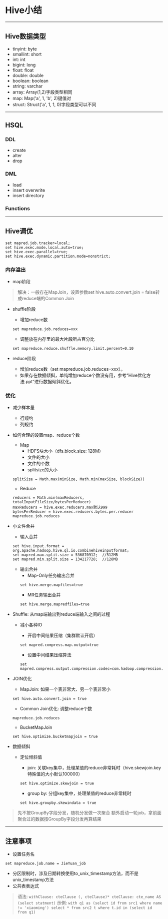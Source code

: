 # Hive小结

---

## Hive数据类型
- tinyint: byte
- smallint: short
- int: int
- bigint: long
- float: float
- double: double
- boolean: boolean
- string: varchar
- array: Array(1,2)字段类型相同
- map: Map('a', 1, 'b', 2)键值对
- struct: Struct('a', 1, 1, 0)字段类型可以不同

---

## HSQL
### DDL
- create 
- alter 
- drop
### DML
- load
- insert overwrite
- insert directory
### Functions

---

## Hive调优

```
set mapred.job.tracker=local;
set hive.exec.mode.local.auto=true;
set hive.exec.parallel=true;
set hive.exec.dynamic.partition.mode=nonstrict;
```

### 内存溢出
- map阶段
> 解决：一般存在MapJoin，设置参数set hive.auto.convert.join = false转成reduce端的Common Join
- shuffle阶段
    - 增加reduce数
    ```
    set mapreduce.job.reduces=xxx
    ```
    
    - 调整放在内存里的最大片段所占百分比
    ```
    set mapreduce.reduce.shuffle.memory.limit.percent=0.10
    ```
    
- reduce阶段
    - 增加reduce数（set mapreduce.job.reduces=xxx）。
    - 如果存在数据倾斜，单纯增加reduce个数没有用，参考“Hive优化方法.ppt”进行数据倾斜优化。

### 优化
- 减少样本量
    - 行规约
    - 列规约
- 如何合理的设置map、reduce个数
    - Map
        - HDFS块大小（dfs.block.size: 128M）
        - 文件的大小
        - 文件的个数
        - splitsize的大小
	```
	splitSize = Math.max(minSize, Math.min(maxSize, blockSize))
	```
	
    - Reduce
    ```
    reducers = Math.min(maxReducers, totalInputFileSize/bytesPerReducer)
    maxReducers = hive.exec.reducers.max默认999
    bytesPerReducer = hive.exec.reducers.bytes.per.reducer 
    mapreduce.job.reduces
    ```
    
- 小文件合并
    - 输入合并
    ```
    set hive.input.format = org.apache.hadoop.hive.ql.io.combinehiveinputformat;
    set mapred.max.split.size = 536870912;  //512MB
    set mapred.min.split.size = 134217728;  //128MB
    ```
    
    - 输出合并
        - Map-Only任务输出合并
        ```
        set hive.merge.mapfiles=true
        ```
        - MR任务输出合并
        ```
        set hive.merge.mapredfiles=true
        ```
        
- Shuffle: 从map端输出到reduce端输入之间的过程
	- 减小各种IO
	    - 开启中间结果压缩（集群默认开启）
	    ```
	    set mapred.compress.map.output=true
	    ```
	    
	    - 设置中间结果压缩算法
	    ```
	    set mapred.compress.output.compression.codec=com.hadoop.compression.lzo.LzoCodec
	    ```

- JOIN优化
    - MapJoin: 如果一个表非常大、另一个表非常小
    ```默认开启
    set hive.auto.convert.join = true
    ```
    - Common Join优化: 调整reduce个数
    ```
    mapreduce.job.reduces
    ```
    - BucketMapJoin
    ```
    set hive.optimize.bucketmapjoin = true
    ```
    
- 数据倾斜
    - 定位倾斜值
        - join: 关联key集中，处理某值的reduce非常耗时（hive.skewjoin.key特殊值的大小默认100000）
        ```
        set hive.optimize.skewjoin = true
        ```
        
        - group by: 分组key集中，处理某值的reduce非常耗时
        ```
        set hive.groupby.skewindata = true
        ```
        
> 先不按GroupBy字段分发，随机分发做一次聚合
额外启动一轮job，拿前面聚合过的数据按GroupBy字段分发再算结果

---

## 注意事项
- 设置任务名
```
set mapreduce.job.name = JieYuan_job
```
- 分区限制时，涉及日期转换使用to_unix_timestamp方法，而不是unix_timestamp方法
- 公共表表达式
> 语法: 
	```
	withClause: cteClause (, cteClause)*
	cteClause: cte_name AS (select statment)
	```
> 示例: 
	```
        with q1 as (select id from src1 where name != 'xiaoming')
	select * from src2 t where t.id in (select id from q1)
	```
